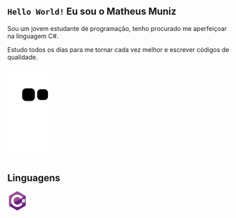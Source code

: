 ## ```Hello World!``` Eu sou o Matheus Muniz

Sou um jovem estudante de programação, tenho procurado me aperfeiçoar na linguagem C#.

Estudo todos os dias para me tornar cada vez melhor e escrever códigos de qualidade.

##

![Snake animation](https://github.com/mmuniz33/mmuniz33/blob/output/github-contribution-grid-snake.svg)

## Linguagens

[<img align="center" alt="mat-Csharp" height="45" width="45" src="https://raw.githubusercontent.com/devicons/devicon/master/icons/csharp/csharp-original.svg">](https://github.com/MMUNIZ33)

